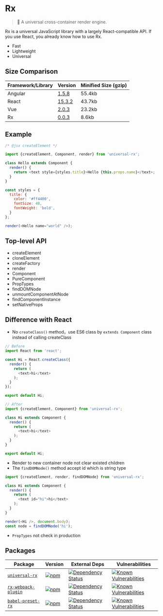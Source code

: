 Rx
==
> :rocket: A universal cross-container render engine.

Rx is a universal JavaScript library with a largely React-compatible API. If you use React, you already know how to use Rx.

* Fast
* Lightweight
* Universal

## Size Comparison

| Framework/Library     | Version         | Minified Size (gzip) |
|-----------------------|-----------------|----------------------|
| Angular               | [1.5.8](https://unpkg.com/angular@1.5.8/angular.min.js)       | 55.4kb      |
| React                 | [15.3.2](https://unpkg.com/react@15.3.2/dist/react.min.js)    | 43.7kb      |
| Vue                   | [2.0.3](https://unpkg.com/vue@2.0.3/dist/vue.min.js)          | 23.2kb      |
| Rx                    | [0.0.3](https://unpkg.com/universal-rx@0.0.3/dist/rx.min.js)  | 8.6kb       |

## Example

```js
/* @jsx createElement */

import {createElement, Component, render} from 'universal-rx';

class Hello extends Component {
  render() {
    return <text style={styles.title}>Hello {this.props.name}</text>;
  }
}

const styles = {
  title: {
    color: '#ff4400',
    fontSize: 48,
    fontWeight: 'bold',
  }
};

render(<Hello name="world" />);
```

## Top-level API

* createElement
* cloneElement
* createFactory
* render
* Component
* PureComponent
* PropTypes
* findDOMNode
* unmountComponentAtNode
* findComponentInstance
* setNativeProps

## Difference with React

* No `createClass()` method，use ES6 class by `extends Component` class instead of calling createClass

```js
// Before
import React from 'react';

const Hi = React.createClass({
  render() {
    return (
      <text>hi</text>
    );
  }
});

export default Hi;
```

```js
// After
import {createElement, Component} from 'universal-rx';

class Hi extends Component {
  render() {
    return (
      <text>hi</text>
    );
  }
}

export default Hi;
```

* Render to new container node not clear existed children
* The `findDOMNode()` method accept id which is string type

```js
import {createElement, render, findDOMNode} from 'universal-rx';

class Hi extends Component {
  render() {
    return (
      <text id="hi">hi</text>
    );
  }
}

render(<Hi />, document.body);
const node = findDOMNode('hi');
```

* `PropTypes` not check in production

## Packages

| Package | Version | External Deps | Vulnerabilities |
|--------|-------|------------|-----------|
| [`universal-rx`](/packages/universal-rx) | [![npm](https://img.shields.io/npm/v/universal-rx.svg?maxAge=2592000)](https://www.npmjs.com/package/universal-rx) | [![Dependency Status](https://david-dm.org/alibaba/rx.svg?path=packages/universal-rx)](https://david-dm.org/alibaba/rx.svg?path=packages/universal-rx) | [![Known Vulnerabilities](https://snyk.io/test/npm/universal-rx/badge.svg)](https://snyk.io/test/npm/universal-rx) |
| [`rx-webpack-plugin`](/packages/rx-webpack-plugin) | [![npm](https://img.shields.io/npm/v/rx-webpack-plugin.svg?maxAge=2592000)](https://www.npmjs.com/package/rx-webpack-plugin) | [![Dependency Status](https://david-dm.org/alibaba/rx.svg?path=packages/rx-webpack-plugin)](https://david-dm.org/alibaba/rx.svg?path=packages/rx-webpack-plugin) | [![Known Vulnerabilities](https://snyk.io/test/npm/rx-webpack-plugin/badge.svg)](https://snyk.io/test/npm/rx-webpack-plugin) |
| [`babel-preset-rx`](/packages/babel-preset-rx) | [![npm](https://img.shields.io/npm/v/babel-preset-rx.svg?maxAge=2592000)](https://www.npmjs.com/package/babel-preset-rx) | [![Dependency Status](https://david-dm.org/alibaba/rx.svg?path=packages/babel-preset-rx)](https://david-dm.org/alibaba/rx.svg?path=packages/babel-preset-rx) | [![Known Vulnerabilities](https://snyk.io/test/npm/babel-preset-rx/badge.svg)](https://snyk.io/test/npm/babel-preset-rx) |
